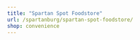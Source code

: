 ```yaml
---
title: "Spartan Spot Foodstore"
url: /spartanburg/spartan-spot-foodstore/
shop: convenience
---
```


